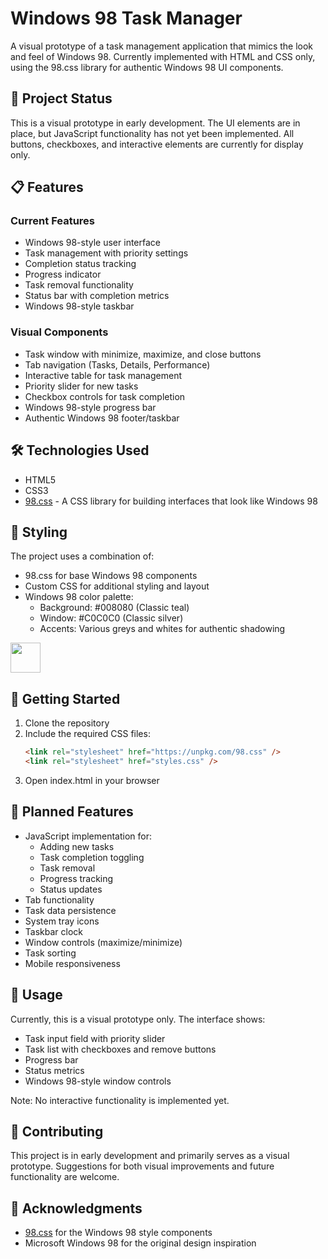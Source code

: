 # Windows 98 Task Manager

A visual prototype of a task management application that mimics the look and feel of Windows 98. Currently implemented with HTML and CSS only, using the 98.css library for authentic Windows 98 UI components.

## 🚧 Project Status

This is a visual prototype in early development. The UI elements are in place, but JavaScript functionality has not yet been implemented. All buttons, checkboxes, and interactive elements are currently for display only.

## 📋 Features

### Current Features
- Windows 98-style user interface
- Task management with priority settings
- Completion status tracking
- Progress indicator
- Task removal functionality
- Status bar with completion metrics
- Windows 98-style taskbar

### Visual Components
- Task window with minimize, maximize, and close buttons
- Tab navigation (Tasks, Details, Performance)
- Interactive table for task management
- Priority slider for new tasks
- Checkbox controls for task completion
- Windows 98-style progress bar
- Authentic Windows 98 footer/taskbar

## 🛠 Technologies Used
- HTML5
- CSS3
- [98.css]([https://unpkg.com/98.css](https://i.postimg.cc/02nX75MG/Screenshot-2025-01-26-at-9-01-56-PM.png)) - A CSS library for building interfaces that look like Windows 98

## 🎨 Styling

The project uses a combination of:
- 98.css for base Windows 98 components
- Custom CSS for additional styling and layout
- Windows 98 color palette:
  - Background: #008080 (Classic teal)
  - Window: #C0C0C0 (Classic silver)
  - Accents: Various greys and whites for authentic shadowing
<img src="[https://github.com/favicon.ico](https://i.postimg.cc/02nX75MG/Screenshot-2025-01-26-at-9-01-56-PM.png)" width="48">

## 🚀 Getting Started

1. Clone the repository
2. Include the required CSS files:
    ```html
    <link rel="stylesheet" href="https://unpkg.com/98.css" />
    <link rel="stylesheet" href="styles.css" />
    ```
3. Open index.html in your browser

## 📝 Planned Features
- JavaScript implementation for:
  - Adding new tasks
  - Task completion toggling
  - Task removal
  - Progress tracking
  - Status updates
- Tab functionality
- Task data persistence
- System tray icons
- Taskbar clock
- Window controls (maximize/minimize)
- Task sorting
- Mobile responsiveness

## 🎯 Usage

Currently, this is a visual prototype only. The interface shows:
- Task input field with priority slider
- Task list with checkboxes and remove buttons
- Progress bar
- Status metrics
- Windows 98-style window controls

Note: No interactive functionality is implemented yet.

## 🤝 Contributing

This project is in early development and primarily serves as a visual prototype. Suggestions for both visual improvements and future functionality are welcome.

## 🙏 Acknowledgments
- [98.css](https://github.com/jdan/98.css) for the Windows 98 style components
- Microsoft Windows 98 for the original design inspiration
